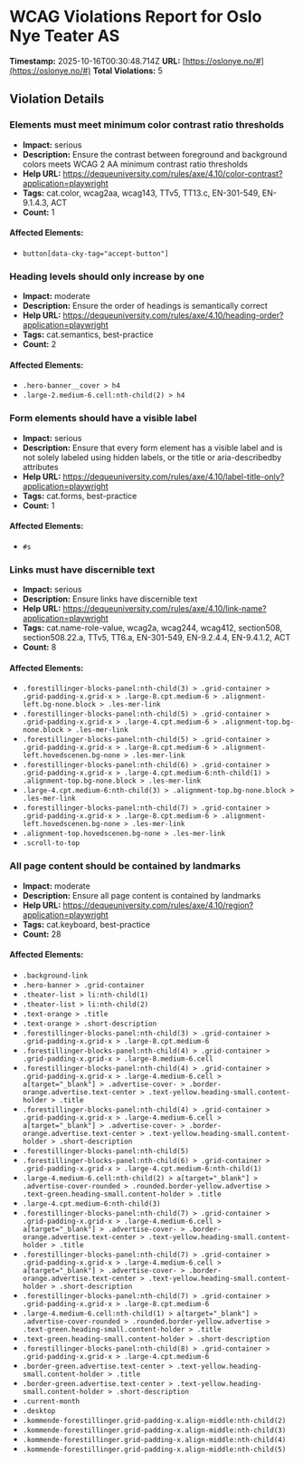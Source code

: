 # WCAG Violations Report for Oslo Nye Teater AS

**Timestamp:** 2025-10-16T00:30:48.714Z
**URL:** [https://oslonye.no/#](https://oslonye.no/#)
**Total Violations:** 5

## Violation Details

### Elements must meet minimum color contrast ratio thresholds

- **Impact:** serious
- **Description:** Ensure the contrast between foreground and background colors meets WCAG 2 AA minimum contrast ratio thresholds
- **Help URL:** https://dequeuniversity.com/rules/axe/4.10/color-contrast?application=playwright
- **Tags:** cat.color, wcag2aa, wcag143, TTv5, TT13.c, EN-301-549, EN-9.1.4.3, ACT
- **Count:** 1

#### Affected Elements:

- `button[data-cky-tag="accept-button"]`

### Heading levels should only increase by one

- **Impact:** moderate
- **Description:** Ensure the order of headings is semantically correct
- **Help URL:** https://dequeuniversity.com/rules/axe/4.10/heading-order?application=playwright
- **Tags:** cat.semantics, best-practice
- **Count:** 2

#### Affected Elements:

- `.hero-banner__cover > h4`
- `.large-2.medium-6.cell:nth-child(2) > h4`

### Form elements should have a visible label

- **Impact:** serious
- **Description:** Ensure that every form element has a visible label and is not solely labeled using hidden labels, or the title or aria-describedby attributes
- **Help URL:** https://dequeuniversity.com/rules/axe/4.10/label-title-only?application=playwright
- **Tags:** cat.forms, best-practice
- **Count:** 1

#### Affected Elements:

- `#s`

### Links must have discernible text

- **Impact:** serious
- **Description:** Ensure links have discernible text
- **Help URL:** https://dequeuniversity.com/rules/axe/4.10/link-name?application=playwright
- **Tags:** cat.name-role-value, wcag2a, wcag244, wcag412, section508, section508.22.a, TTv5, TT6.a, EN-301-549, EN-9.2.4.4, EN-9.4.1.2, ACT
- **Count:** 8

#### Affected Elements:

- `.forestillinger-blocks-panel:nth-child(3) > .grid-container > .grid-padding-x.grid-x > .large-8.cpt.medium-6 > .alignment-left.bg-none.block > .les-mer-link`
- `.forestillinger-blocks-panel:nth-child(5) > .grid-container > .grid-padding-x.grid-x > .large-4.cpt.medium-6 > .alignment-top.bg-none.block > .les-mer-link`
- `.forestillinger-blocks-panel:nth-child(5) > .grid-container > .grid-padding-x.grid-x > .large-8.cpt.medium-6 > .alignment-left.hovedscenen.bg-none > .les-mer-link`
- `.forestillinger-blocks-panel:nth-child(6) > .grid-container > .grid-padding-x.grid-x > .large-4.cpt.medium-6:nth-child(1) > .alignment-top.bg-none.block > .les-mer-link`
- `.large-4.cpt.medium-6:nth-child(3) > .alignment-top.bg-none.block > .les-mer-link`
- `.forestillinger-blocks-panel:nth-child(7) > .grid-container > .grid-padding-x.grid-x > .large-8.cpt.medium-6 > .alignment-left.hovedscenen.bg-none > .les-mer-link`
- `.alignment-top.hovedscenen.bg-none > .les-mer-link`
- `.scroll-to-top`

### All page content should be contained by landmarks

- **Impact:** moderate
- **Description:** Ensure all page content is contained by landmarks
- **Help URL:** https://dequeuniversity.com/rules/axe/4.10/region?application=playwright
- **Tags:** cat.keyboard, best-practice
- **Count:** 28

#### Affected Elements:

- `.background-link`
- `.hero-banner > .grid-container`
- `.theater-list > li:nth-child(1)`
- `.theater-list > li:nth-child(2)`
- `.text-orange > .title`
- `.text-orange > .short-description`
- `.forestillinger-blocks-panel:nth-child(3) > .grid-container > .grid-padding-x.grid-x > .large-8.cpt.medium-6`
- `.forestillinger-blocks-panel:nth-child(4) > .grid-container > .grid-padding-x.grid-x > .large-8.medium-6.cell`
- `.forestillinger-blocks-panel:nth-child(4) > .grid-container > .grid-padding-x.grid-x > .large-4.medium-6.cell > a[target="_blank"] > .advertise-cover- > .border-orange.advertise.text-center > .text-yellow.heading-small.content-holder > .title`
- `.forestillinger-blocks-panel:nth-child(4) > .grid-container > .grid-padding-x.grid-x > .large-4.medium-6.cell > a[target="_blank"] > .advertise-cover- > .border-orange.advertise.text-center > .text-yellow.heading-small.content-holder > .short-description`
- `.forestillinger-blocks-panel:nth-child(5)`
- `.forestillinger-blocks-panel:nth-child(6) > .grid-container > .grid-padding-x.grid-x > .large-4.cpt.medium-6:nth-child(1)`
- `.large-4.medium-6.cell:nth-child(2) > a[target="_blank"] > .advertise-cover-rounded > .rounded.border-yellow.advertise > .text-green.heading-small.content-holder > .title`
- `.large-4.cpt.medium-6:nth-child(3)`
- `.forestillinger-blocks-panel:nth-child(7) > .grid-container > .grid-padding-x.grid-x > .large-4.medium-6.cell > a[target="_blank"] > .advertise-cover- > .border-orange.advertise.text-center > .text-yellow.heading-small.content-holder > .title`
- `.forestillinger-blocks-panel:nth-child(7) > .grid-container > .grid-padding-x.grid-x > .large-4.medium-6.cell > a[target="_blank"] > .advertise-cover- > .border-orange.advertise.text-center > .text-yellow.heading-small.content-holder > .short-description`
- `.forestillinger-blocks-panel:nth-child(7) > .grid-container > .grid-padding-x.grid-x > .large-8.cpt.medium-6`
- `.large-4.medium-6.cell:nth-child(1) > a[target="_blank"] > .advertise-cover-rounded > .rounded.border-yellow.advertise > .text-green.heading-small.content-holder > .title`
- `.text-green.heading-small.content-holder > .short-description`
- `.forestillinger-blocks-panel:nth-child(8) > .grid-container > .grid-padding-x.grid-x > .large-4.cpt.medium-6`
- `.border-green.advertise.text-center > .text-yellow.heading-small.content-holder > .title`
- `.border-green.advertise.text-center > .text-yellow.heading-small.content-holder > .short-description`
- `.current-month`
- `.desktop`
- `.kommende-forestillinger.grid-padding-x.align-middle:nth-child(2)`
- `.kommende-forestillinger.grid-padding-x.align-middle:nth-child(3)`
- `.kommende-forestillinger.grid-padding-x.align-middle:nth-child(4)`
- `.kommende-forestillinger.grid-padding-x.align-middle:nth-child(5)`
